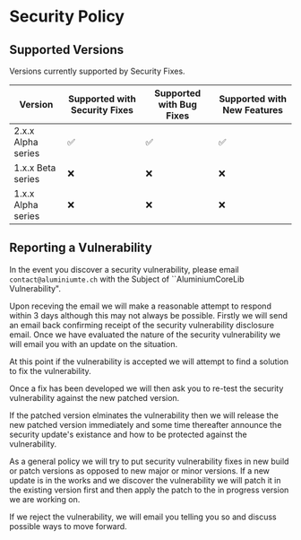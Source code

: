 # Security Policy

## Supported Versions

Versions currently supported by Security Fixes.

| Version | Supported with Security Fixes | Supported with Bug Fixes | Supported with New Features |
|--| --|--|--|
| 2.x.x Alpha series | :white_check_mark: | :white_check_mark: | :white_check_mark: |
| 1.x.x Beta series | :x: |  :x: | :x: |
| 1.x.x Alpha series   | :x: | :x: | :x: |

## Reporting a Vulnerability

In the event you discover a security vulnerability, please email ``contact@aluminiumte.ch`` with the Subject of ``AluminiumCoreLib Vulnerability".

Upon receving the email we will make a reasonable attempt to respond within 3 days although this may not always be possible. Firstly we will send an email back confirming receipt of the security vulnerability disclosure email.
Once we have evaluated the nature of the security vulnerability we will email you with an update on the situation.

At this point if the vulnerability is accepted we will attempt to find a solution to fix the vulnerability. 

Once a fix has been developed we will then ask you to re-test the security vulnerability against the new patched version.

If the patched version elminates the vulnerability then we will release the new patched version immediately and some time thereafter announce the security update's existance and how to be protected against the vulnerability.

As a general policy we will try to put security vulnerability fixes in new build or patch versions as opposed to new major or minor versions.
If a new update is in the works and we discover the vulnerability we will patch it in the existing version first and then apply the patch to the in progress version we are working on.

If we reject the vulnerability, we will email you telling you so and discuss possible ways to move forward.
